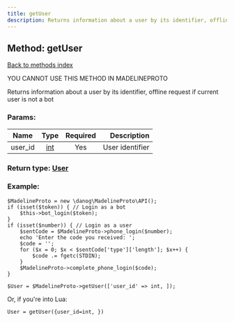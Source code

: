 ```yaml
---
title: getUser
description: Returns information about a user by its identifier, offline request if current user is not a bot
---
```

## Method: getUser  
[Back to methods index](index.md)


YOU CANNOT USE THIS METHOD IN MADELINEPROTO


Returns information about a user by its identifier, offline request if current user is not a bot

### Params:

| Name     |    Type       | Required | Description |
|----------|:-------------:|:--------:|------------:|
|user\_id|[int](../types/int.md) | Yes|User identifier|


### Return type: [User](../types/User.md)

### Example:


```
$MadelineProto = new \danog\MadelineProto\API();
if (isset($token)) { // Login as a bot
    $this->bot_login($token);
}
if (isset($number)) { // Login as a user
    $sentCode = $MadelineProto->phone_login($number);
    echo 'Enter the code you received: ';
    $code = '';
    for ($x = 0; $x < $sentCode['type']['length']; $x++) {
        $code .= fgetc(STDIN);
    }
    $MadelineProto->complete_phone_login($code);
}

$User = $MadelineProto->getUser(['user_id' => int, ]);
```

Or, if you're into Lua:

```
User = getUser({user_id=int, })
```

